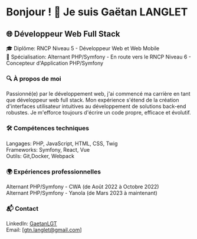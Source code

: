 # Bonjour ! 👋 Je suis Gaëtan LANGLET


## 🌐 Développeur Web Full Stack
🎓 Diplôme: RNCP Niveau 5 - Développeur Web et Web Mobile  
🚀 Spécialisation: Alternant PHP/Symfony - En route vers le RNCP Niveau 6 - Concepteur d'Application PHP/Symfony

### 🔍 À propos de moi  
Passionné(e) par le développement web, j'ai commencé ma carrière en tant que développeur web full stack. Mon expérience s'étend de la création d'interfaces utilisateur intuitives au développement de solutions back-end robustes. Je m'efforce toujours d'écrire un code propre, efficace et évolutif.  

### 🛠 Compétences techniques
Langages: PHP, JavaScript, HTML, CSS, Twig   
Frameworks: Symfony,  React, Vue  
Outils: Git,Docker, Webpack  

### 🌍 Expériences professionnelles
Alternant PHP/Symfony - CWA (de Août 2022 à Octobre 2022)  
Alternant PHP/Symfony - Yanola (de Mars 2023 à maintenant)  

### 📬 Contact
LinkedIn: [GaetanLGT](https://www.linkedin.com/in/ga%C3%ABtan-langlet-web-developpeur/)  
Email: [gtn.langlet@gmail.com]
